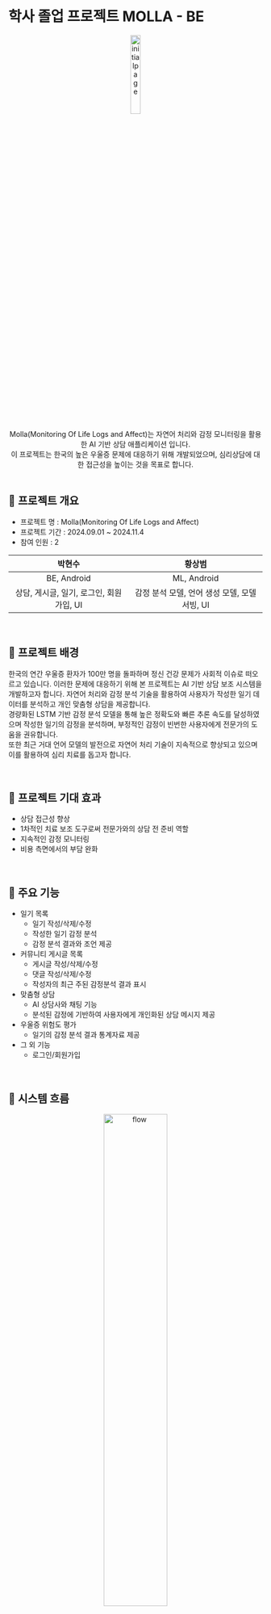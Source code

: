 # 학사 졸업 프로젝트 MOLLA - BE
<div align="center">
<img src="https://github.com/user-attachments/assets/484880f3-ce24-4d90-8f25-855ad4e7f7e9" alt="initialpage" style="width: 20%;"/>
</div>

<div align="center">
Molla(Monitoring Of Life Logs and Affect)는 자연어 처리와 감정 모니터링을 활용한 AI 기반 상담 애플리케이션 입니다.<br>
이 프로젝트는 한국의 높은 우울증 문제에 대응하기 위해 개발되었으며, 심리상담에 대한 접근성을 높이는 것을 목표로 합니다.
</div>

<br />

## 📜 프로젝트 개요
- 프로젝트 명 : Molla(Monitoring Of Life Logs and Affect)
- 프로젝트 기간 : 2024.09.01 ~ 2024.11.4
- 참여 인원 : 2

| **박현수** | **황상범** |
|:----------:|:----------:|
| BE, Android  | ML, Android  |
| 상담, 게시글, 일기, 로그인, 회원가입, UI | 감정 분석 모델, 언어 생성 모델, 모델 서빙, UI |

<br />

## 📖 프로젝트 배경
한국의 연간 우울증 환자가 100만 명을 돌파하며 정신 건강 문제가 사회적 이슈로 떠오르고 있습니다. 이러한 문제에 대응하기 위해 본 프로젝트는 AI 기반 상담 보조 시스템을 개발하고자 합니다. 자연어 처리와 감정 분석 기술을 활용하여 사용자가 작성한 일기 데이터를 분석하고 개인 맞춤형 상담을 제공합니다.  
경량화된 LSTM 기반 감정 분석 모델을 통해 높은 정확도와 빠른 추론 속도를 달성하였으며 작성한 일기의 감정을 분석하며, 부정적인 감정이 빈번한 사용자에게 전문가의 도움을 권유합니다.  
또한 최근 거대 언어 모델의 발전으로 자연어 처리 기술이 지속적으로 향상되고 있으며 이를 활용하여 심리 치료를 돕고자 합니다.

<br />

## 🎯 프로젝트 기대 효과
- 상담 접근성 향상
- 1차적인 치료 보조 도구로써 전문가와의 상담 전 준비 역할
- 지속적인 감정 모니터링
- 비용 측면에서의 부담 완화

<br />

## 🚀 주요 기능
- 일기 목록
  - 일기 작성/삭제/수정
  - 작성한 일기 감정 분석
  - 감정 분석 결과와 조언 제공
- 커뮤니티 게시글 목록
  - 게시글 작성/삭제/수정
  - 댓글 작성/삭제/수정
  - 작성자의 최근 주된 감정분석 결과 표시
- 맞춤형 상담
  - AI 상담사와 채팅 기능
  - 분석된 감정에 기반하여 사용자에게 개인화된 상담 메시지 제공
- 우울증 위험도 평가
  - 일기의 감정 분석 결과 통계자료 제공
- 그 외 기능
  - 로그인/회원가입

<br />

## 🔗 시스템 흐름
<div align="center">
  <img width="716" alt="flow" src="https://github.com/user-attachments/assets/8d4251c4-b6d5-457a-9cc3-e3645d82d175" style="width: 50%;">
</div>

<br />

## 📊 ERD
<div align="center">
  <img width="526" alt="erd" src="https://github.com/user-attachments/assets/f5b141ea-537b-4208-8093-f39324672ab4" style="width: 50%;">
</div>

<br />

## 📱 구현 결과
- 일기
<div align="center">
  <img width="1596" alt="image" src="https://github.com/user-attachments/assets/4da71508-3882-4711-8e59-0999880d7373">
</div>

- 게시글
<div align="center">
<img width="1546" alt="image" src="https://github.com/user-attachments/assets/0a7d9ee8-c3f9-48c1-ab89-9fd4d366dc1c">
</div>

- 상담
<div align="center">
<img width="1364" alt="image" src="https://github.com/user-attachments/assets/0979400f-c54b-47e8-a3c4-3f0367ed6579">
</div>


<br />

## ⚙️ 개발 환경
- JDK 17
- Spring boot 3.3.2
- IntelliJ IDEA Ultimate
- Gradle 8.8

<br />

## 🧰 사용 기술
- Spring boot
- Spring Data JPA
- WebSocket
- MySQL

